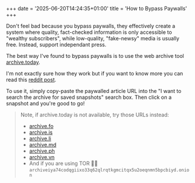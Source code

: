 +++
date = '2025-06-20T14:24:35+01:00'
title = 'How to Bypass Paywalls'
+++

Don't feel bad because you bypass paywalls, they effectively create a system where quality, fact-checked information is only accessible to "wealthy subscribers", while low-quality, "fake-newsy" media is usually free. Instead, support independant press.  

The best way I've found to bypass paywalls is to use the web archive tool [archive.today](https://archive.today/).

I'm not exactly sure how they work but if you want to know more you can read this [reddit post](https://www.reddit.com/r/explainlikeimfive/comments/1bweixi/eli5_whyhow_do_archive_websites_bypass_paywalls/).

To use it, simply copy-paste the paywalled article URL into the "I want to search the archive for saved snapshots" search box. Then click on a snapshot and you're good to go!

> Note, if archive.today is not available, try those URLs instead:
> 
> - [archive.fo](https://archive.fo)
> - [archive.is](https://archive.is)
> - [archive.li](https://archive.li)
> - [archive.md](https://archive.md)
> - [archive.ph](https://archive.ph)
> - [archive.vn](https://archive.vn)
> - And if you are using TOR 🏴‍☠️ `archiveiya74codqgiixo33q62qlrqtkgmcitqx5u2oeqnmn5bpcbiyd.onion`

